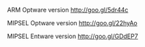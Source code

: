    ARM Optware version http://goo.gl/5dr44c


MIPSEL Optware version http://goo.gl/22hyAo


MIPSEL Entware version http://goo.gl/GDdEP7